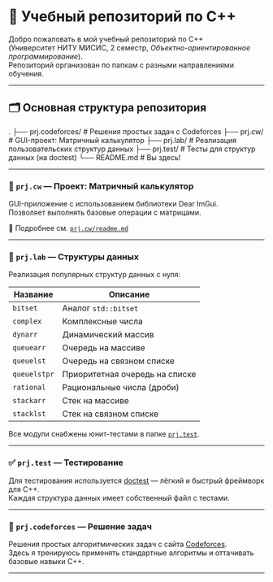 # 📘 Учебный репозиторий по C++

Добро пожаловать в мой учебный репозиторий по C++  
(Университет НИТУ МИСИС, 2 семестр, *Объектно-ориентированное программирование*).  
Репозиторий организован по папкам с разными направлениями обучения.

---

## 🗂 Основная структура репозитория

.
├── prj.codeforces/ # Решения простых задач с Codeforces
├── prj.cw/ # GUI-проект: Матричный калькулятор
├── prj.lab/ # Реализация пользовательских структур данных
├── prj.test/ # Тесты для структур данных (на doctest)
└── README.md # Вы здесь!

---

### 🧮 `prj.cw` — Проект: Матричный калькулятор

GUI-приложение с использованием библиотеки Dear ImGui.  
Позволяет выполнять базовые операции с матрицами.

📄 Подробнее см. [`prj.cw/readme.md`](./prj.cw/readme.md)

---

### 🔧 `prj.lab` — Структуры данных

Реализация популярных структур данных с нуля:

| Название       | Описание                              |
|----------------|----------------------------------------|
| `bitset`       | Аналог `std::bitset`                   |
| `complex`      | Комплексные числа                      |
| `dynarr`       | Динамический массив                   |
| `queuearr`     | Очередь на массиве                    |
| `queuelst`     | Очередь на связном списке             |
| `queuelstpr`   | Приоритетная очередь на списке        |
| `rational`     | Рациональные числа (дроби)            |
| `stackarr`     | Стек на массиве                       |
| `stacklst`     | Стек на связном списке                |

Все модули снабжены юнит-тестами в папке [`prj.test`](./prj.test).

---

### ✅ `prj.test` — Тестирование

Для тестирования используется [doctest](https://github.com/doctest/doctest) — лёгкий и быстрый фреймворк для C++.  
Каждая структура данных имеет собственный файл с тестами.

---

### 🎯 `prj.codeforces` — Решение задач

Решения простых алгоритмических задач с сайта [Codeforces](https://codeforces.com/).  
Здесь я тренируюсь применять стандартные алгоритмы и оттачивать базовые навыки C++.

---
